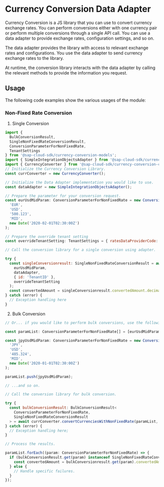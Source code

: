 # Currency Conversion Data Adapter

Currency Conversion is a JS library that you can use to convert currency exchange rates. You can perform conversions either with one currency pair or perform multiple conversions through a single API call. You can use a data adapter to provide exchange rates, configuration settings, and so on.

The data adapter provides the library with access to relevant exchange rates and configurations. You use the data adapter to send currency exchange rates to the library.

At runtime, the conversion library interacts with the data adapter by calling the relevant methods to provide the information you request.

## Usage

The following code examples show the various usages of the module:

### Non-Fixed Rate Conversion

1. Single Conversion

```js
import {
  BulkConversionResult,
  SingleNonFixedRateConversionResult,
  ConversionParameterForNonFixedRate,
  TenantSettings
} from '@sap-cloud-sdk/currency-conversion-models';
import { SimpleIntegrationObjectsAdapter } from '@sap-cloud-sdk/currency-conversion-data-adapter';
import { CurrencyConverter } from '@sap-cloud-sdk/currency-conversion-core';
// Initialize the Currency Conversion Library.
const currConverter = new CurrencyConverter();

// Initialize the Data Adapter implementation you would like to use.
const dataAdapter = new SimpleIntegrationObjectsAdapter();

// Prepare the parameter for your conversion request.
const eurUsdMidParam: ConversionParameterForNonFixedRate = new ConversionParameterForNonFixedRate(
  'EUR',
  'USD',
  '500.123',
  'MID',
  new Date('2020-02-01T02:30:00Z')
);

// Prepare the override tenant setting
const overrideTenantSetting: TenantSettings = { ratesDataProviderCode: 'MRM', ratesDataSource: 'ECB' };

// Call the conversion library for a single conversion using adapter.

try {
  const singleConversionresult: SingleNonFixedRateConversionResult = await currConverter.convertCurrencyWithNonFixedRate(
    eurUsdMidParam,
    dataAdapter,
    { id: 'TenantID' },
    overrideTenantSetting
  );
  const convertedAmount = singleConversionresult.convertedAmount.decimalValue;
} catch (error) {
  // Exception handling here
}
```

2. Bulk Conversion

```js
// Or... if you would like to perform bulk conversions, use the following...

const paramList: ConversionParameterForNonFixedRate[] = [eurUsdMidParam];

const jpyUsdMidParam: ConversionParameterForNonFixedRate = new ConversionParameterForNonFixedRate(
  'JPY',
  'USD',
  '485.324',
  'MID',
  new Date('2020-01-01T02:30:00Z')
);

paramList.push(jpyUsdMidParam);

// ...and so on.

// Call the conversion library for bulk conversion.

try {
  const bulkConversionResult: BulkConversionResult<
    ConversionParameterForNonFixedRate,
    SingleNonFixedRateConversionResult
  > = await currConverter.convertCurrenciesWithNonFixedRate(paramList, dataAdapter, TENANT_ID, overrideTenantSetting);
} catch (error) {
  // Exception handling here;
}

// Process the results.

paramList.forEach((param: ConversionParameterForNonFixedRate) => {
  if (bulkConversionResult.get(param) instanceof SingleNonFixedRateConversionResult) {
    const convertedAmount = bulkConversionresult.get(param).convertedAmount.decimalValue;
  } else {
    // Handle specific failures.
  }
});
```
